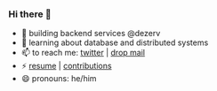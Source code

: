 ### Hi there 👋

- 🔭 building backend services @dezerv 
- 🌱 learning about database and distributed systems
- 📫 to reach me: [twitter](https://twitter.com/kousik_mitter) | <a href="mailto:kousikmitra12@gmail.com">drop mail</a>
- ⚡ [resume](https://drive.google.com/file/d/1iK4hL9J6PWgcokniOtsidzve6-CEal_-/view?usp=drive_link) | [contributions](https://github.com/pulls?q=is%3Apr+author%3Akousikmitra+archived%3Afalse+is%3Amerged+sort%3Areactions-heart-desc+user%3Acli+user%3Agrafana)
- 😄 pronouns: he/him
